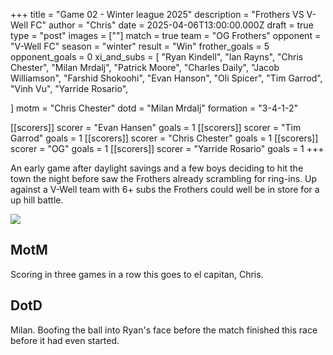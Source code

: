 +++
title = "Game 02 - Winter league 2025"
description = "Frothers VS V-Well FC"
author = "Chris"
date = 2025-04-06T13:00:00.000Z
draft = true
type = "post"
images = [""]
match = true
team = "OG Frothers"
opponent = "V-Well FC"
season = "winter"
result = "Win"
frother_goals = 5
opponent_goals = 0
xi_and_subs = [
  "Ryan Kindell",
  "Ian Rayns",
  "Chris Chester",
  "Milan Mrdalj",
  "Patrick Moore",
  "Charles Daily",
  "Jacob Williamson",
  "Farshid Shokoohi",
  "Evan Hanson",
  "Oli Spicer",
  "Tim Garrod",
  "Vinh Vu",
  "Yarride Rosario",

]
motm = "Chris Chester"
dotd = "Milan Mrdalj"
formation = "3-4-1-2"

[[scorers]]
scorer = "Evan Hansen"
goals = 1
[[scorers]]
scorer = "Tim Garrod"
goals = 1
[[scorers]]
scorer = "Chris Chester"
goals = 1
[[scorers]]
scorer = "OG"
goals = 1
[[scorers]]
scorer = "Yarride Rosario"
goals = 1
+++

An early game after daylight savings and a few boys deciding to hit the town the night before saw the Frothers already scrambling for ring-ins. Up against a V-Well team with 6+ subs the Frothers could well be in store for a up hill battle.

![](https://media.giphy.com/media/RRxHEAxxQUQ0jd4YmD/giphy.gif?cid=790b76111weze6ti5xusfi90zxmr0bg8sh0pvwpahmt2xg1w&ep=v1_gifs_search&rid=giphy.gif&ct=g)



## MotM 

Scoring in three games in a row this goes to el capitan, Chris.

## DotD

Milan. Boofing the ball into Ryan's face before the match finished this race before it had even started.